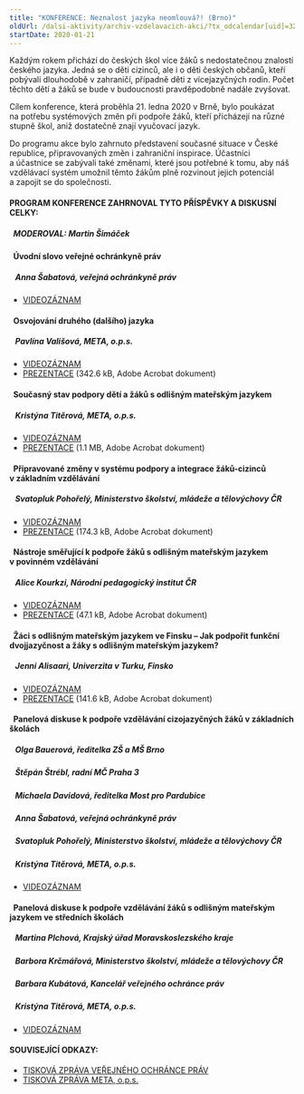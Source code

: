 ```yaml
---
title: "KONFERENCE: Neznalost jazyka neomlouvá?! (Brno)"
oldUrl: /dalsi-aktivity/archiv-vzdelavacich-akci/?tx_odcalendar[uid]=328&cHash=da69beb84c4ada97b37de61efc4d5edb
startDate: 2020-01-21
---
```


<p class="align-blok">Každým rokem přichází do českých škol více žáků s nedostatečnou znalostí českého jazyka. Jedná se o děti cizinců, ale i o děti českých občanů, kteří pobývali dlouhodobě v zahraničí, případně děti z vícejazyčných rodin. Počet těchto dětí a žáků se bude v budoucnosti pravděpodobně nadále zvyšovat.</p>
<p class="align-blok">Cílem konference, která proběhla 21. ledna 2020 v Brně, bylo poukázat na potřebu systémových změn při podpoře žáků, kteří přicházejí na různé stupně škol, aniž dostatečně znají vyučovací jazyk.</p>
<p class="align-blok">Do programu akce bylo zahrnuto představení současné situace v České republice, připravovaných změn i zahraniční inspirace. Účastníci a účastnice se zabývali také změnami, které jsou potřebné k tomu, aby náš vzdělávací systém umožnil těmto žákům plně rozvinout jejich potenciál a zapojit se do společnosti.</p><h4 class="align-center">PROGRAM KONFERENCE ZAHRNOVAL TYTO PŘÍSPĚVKY A DISKUSNÍ CELKY:</h4>
<p class="align-center"></p><h5>  MODEROVAL: Martin Šimáček</h5><h4 class="oranzova">  Úvodní slovo veřejné ochránkyně práv </h4><h5>   Anna Šabatová, veřejná ochránkyně práv</h5><ul><li><a href="http://ochrance.livebox.cz/VoD/20200128-082107-metasabatova-tthjwp.html">VIDEOZÁZNAM</a></li></ul><p></p><h4 class="oranzova">  Osvojování druhého (dalšího) jazyka</h4><h5>   Pavlína Vališová, META, o.p.s.</h5><ul><li><a href="http://ochrance.livebox.cz/VoD/20200128-082157-metavalisova-dqomvt.html">VIDEOZÁZNAM</a></li><li><a href="https://www.ochrance.cz/fileadmin/user_upload/projekt_ESF/00_2020_VA/KONFERENCE_SYMPOZIA_ATP/01_21_Neznalost_jazyka_neomlouva__/ARCHIV/01_21_1_PREZENTACE_Pavlina_Valisova.pdf" target="_blank">PREZENTACE</a> (342.6 kB, Adobe Acrobat dokument)</li></ul><p></p><h4 class="oranzova">  Současný stav podpory dětí a žáků s odlišným mateřským jazykem</h4><h5>   Kristýna Titěrová, META, o.p.s.</h5><ul><li><a href="http://ochrance.livebox.cz/VoD/20200128-082347-metatiterova-uolozs.html">VIDEOZÁZNAM</a></li><li><a href="https://www.ochrance.cz/fileadmin/user_upload/projekt_ESF/00_2020_VA/KONFERENCE_SYMPOZIA_ATP/01_21_Neznalost_jazyka_neomlouva__/ARCHIV/01_21_2_PREZENTACE_Kristyna_Titerova.pdf" target="_blank">PREZENTACE</a> (1.1 MB, Adobe Acrobat dokument)</li></ul><p></p><h4 class="oranzova">  Připravované změny v systému podpory a integrace žáků-cizinců v základním vzdělávání</h4><h5>   Svatopluk Pohořelý, Ministerstvo školství, mládeže a tělovýchovy ČR</h5><ul><li><a href="http://ochrance.livebox.cz/VoD/20200128-082715-metapohorely-lhsxwf.html">VIDEOZÁZNAM</a></li><li><a href="https://www.ochrance.cz/fileadmin/user_upload/projekt_ESF/00_2020_VA/KONFERENCE_SYMPOZIA_ATP/01_21_Neznalost_jazyka_neomlouva__/ARCHIV/01_21_3_PREZENTACE_Svatopluk_Pohorely.pdf" target="_blank">PREZENTACE</a> (174.3 kB, Adobe Acrobat dokument)</li></ul><p></p><h4 class="oranzova">  Nástroje směřující k podpoře žáků s odlišným mateřským jazykem v povinném vzdělávání</h4><h5>   Alice Kourkzi, Národní pedagogický institut ČR</h5><ul><li><a href="http://ochrance.livebox.cz/VoD/20200128-082558-metakourkzi-tpnccm.html">VIDEOZÁZNAM</a></li><li><a href="https://www.ochrance.cz/fileadmin/user_upload/projekt_ESF/00_2020_VA/KONFERENCE_SYMPOZIA_ATP/01_21_Neznalost_jazyka_neomlouva__/ARCHIV/01_21_4_PREZENTACE_Alice_Kourkzi.pdf" target="_blank">PREZENTACE</a> (47.1 kB, Adobe Acrobat dokument)</li></ul><p></p><h4 class="oranzova">  Žáci s odlišným mateřským jazykem ve Finsku – Jak podpořit funkční dvojjazyčnost a žáky s odlišným mateřským jazykem?</h4><h5>   Jenni Alisaari, Univerzita v Turku, Finsko</h5><ul><li><a href="http://ochrance.livebox.cz/VoD/20200128-082835-metaalissari-tmbugs.html">VIDEOZÁZNAM</a></li><li><a href="https://www.ochrance.cz/fileadmin/user_upload/projekt_ESF/00_2020_VA/KONFERENCE_SYMPOZIA_ATP/01_21_Neznalost_jazyka_neomlouva__/ARCHIV/01_21_5_PREZENTACE_Jenni_Alisaari.pdf" target="_blank">PREZENTACE</a> (141.6 kB, Adobe Acrobat dokument)</li></ul><p></p><h4 class="oranzova">  Panelová diskuse k podpoře vzdělávání cizojazyčných žáků v základních školách</h4><h5>   Olga Bauerová, ředitelka ZŠ a MŠ Brno</h5><h5>   Štěpán Štrébl, radní MČ Praha 3</h5><h5>   Michaela Davidová, ředitelka Most pro Pardubice</h5><h5>   Anna Šabatová, veřejná ochránkyně práv</h5><h5>   Svatopluk Pohořelý, Ministerstvo školství, mládeže a tělovýchovy ČR</h5><h5>   Kristýna Titěrová, META, o.p.s.</h5><h5></h5><p></p><ul><li><a href="http://ochrance.livebox.cz/VoD/20200128-082941-panel1-mvbfdx.html">VIDEOZÁZNAM</a></li></ul><p></p><h4 class="oranzova">  Panelová diskuse k podpoře vzdělávání žáků s odlišným mateřským jazykem ve středních školách</h4><h5>   Martina Plchová, Krajský úřad Moravskoslezského kraje</h5><h5>   Barbora Krčmářová, Ministerstvo školství, mládeže a tělovýchovy ČR</h5><h5>   Barbara Kubátová, Kancelář veřejného ochránce práv</h5><h5>   Kristýna Titěrová, META, o.p.s.</h5><p></p><ul><li><a href="http://ochrance.livebox.cz/VoD/20200128-083030-metapanel2-upjkpa.html">VIDEOZÁZNAM</a></li></ul><p></p><h4 class="align-center">SOUVISEJÍCÍ ODKAZY:</h4>
<p class="align-center"></p><ul><li><a href="https://www.ochrance.cz/aktualne/tiskove-zpravy-2020/vzdelavaci-system-nepocita-s-zaky-s-odlisnym-materskym-jazykem/" target="_blank">TISKOVÁ ZPRÁVA VEŘEJNÉHO OCHRÁNCE PRÁV</a></li><li><a href="https://www.meta-ops.cz/aktuality/konference-v-brne-vzdelavaci-system-nepocita-s-zaky-s-odlisnym-materskym-jazykem" target="_blank">TISKOVÁ ZPRÁVA META, o.p.s.</a></li></ul>
